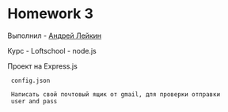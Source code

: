 # Homework 3

Выполнил - [Андрей Лейкин](https://vk.com/id32952099)

Курс - Loftschool - node.js

Проект на Express.js

     config.json
     
     Написать свой почтовый ящик от gmail, для проверки отправки
     user and pass